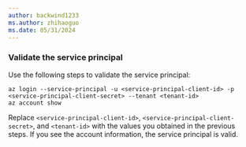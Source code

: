 ```yaml
---
author: backwind1233
ms.author: zhihaoguo
ms.date: 05/31/2024
---
```


### Validate the service principal

Use the following steps to validate the service principal:

```
az login --service-principal -u <service-principal-client-id> -p <service-principal-client-secret> --tenant <tenant-id>
az account show
```

Replace `<service-principal-client-id>`, `<service-principal-client-secret>`, and `<tenant-id>` with the values you obtained in the previous steps. If you see the account information, the service principal is valid.
